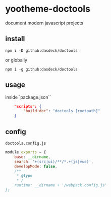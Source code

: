 # yootheme-doctools

document modern javascript projects

## install

`npm i -D github:dasdeck/doctools`

or globally

`npm i -g github:dasdeck/doctools`

## usage

inside `package.json``
```json
    "scripts": {
        "build:doc": "doctools [rootpath]"
    }
```

## config

`doctools.config.js`

```js
module.exports = {
    base: __dirname,
    search: '+(src|ui)/**/*.+(js|vue)',
    developMode: false,
    /**
     * @type
     * /
    runtime: __dirname + '/webpack.config.js'
};
```

